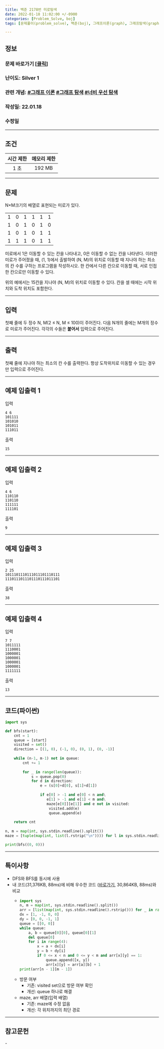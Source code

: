 ```yaml
---
title: 백준 2178번 미로탐색
date: 2022-01-18 11:02:00 +/-0900
categories: [Problem_Solve, boj]
tags: [문제풀이(problem_solve), 백준(boj), 그래프이론(graph), 그래프탐색(graph_search), 깊이우선탐색(depth_first_search), 너비우선탐색(breadth_first_search)]

---
```

## 정보
### 문제 바로가기 [[클릭](https://www.acmicpc.net/problem/2178)]
### 난이도: Silver 1
### 관련 개념: [#그래프 이론](https://www.acmicpc.net/problemset?sort=ac_desc&algo=7) [#그래프 탐색](https://www.acmicpc.net/problemset?sort=ac_desc&algo=11) [#너비 우선 탐색](https://www.acmicpc.net/problemset?sort=ac_desc&algo=126) 
### 작성일: 22.01.18
### 수정일

---
## 조건

시간 제한|메모리 제한
:---:|:---:
1 초|192 MB

---
## 문제
N×M크기의 배열로 표현되는 미로가 있다.
<table>
    <tr align="center">
        <td>1</td>
        <td>0</td>
        <td>1</td>
        <td>1</td>
        <td>1</td>
        <td>1</td>
    </tr>
    <tr align="center">
        <td>1</td>
        <td>0</td>
        <td>1</td>
        <td>0</td>
        <td>1</td>
        <td>0</td>
    </tr>
    <tr align="center">
        <td>1</td>
        <td>0</td>
        <td>1</td>
        <td>0</td>
        <td>1</td>
        <td>1</td>
    </tr>
    <tr align="center">
        <td>1</td>
        <td>1</td>
        <td>1</td>
        <td>0</td>
        <td>1</td>
        <td>1</td>
    </tr>
</table>

미로에서 1은 이동할 수 있는 칸을 나타내고, 0은 이동할 수 없는 칸을 나타낸다. 이러한 미로가 주어졌을 때, (1, 1)에서 출발하여 (N, M)의 위치로 이동할 때 지나야 하는 최소의 칸 수를 구하는 프로그램을 작성하시오. 한 칸에서 다른 칸으로 이동할 때, 서로 인접한 칸으로만 이동할 수 있다.

위의 예에서는 15칸을 지나야 (N, M)의 위치로 이동할 수 있다. 칸을 셀 때에는 시작 위치와 도착 위치도 포함한다.

---
## 입력
첫째 줄에 두 정수 N, M(2 ≤ N, M ≤ 100)이 주어진다. 다음 N개의 줄에는 M개의 정수로 미로가 주어진다. 각각의 수들은 **붙어서** 입력으로 주어진다.

---
## 출력
첫째 줄에 지나야 하는 최소의 칸 수를 출력한다. 항상 도착위치로 이동할 수 있는 경우만 입력으로 주어진다.

---
## 예제 입출력 1
입력
```
4 6
101111
101010
101011
111011
```

출력
```
15
```

---
## 예제 입출력 2
입력
```
4 6
110110
110110
111111
111101
```

출력
```
9
```

---
## 예제 입출력 3
입력
```
2 25
1011101110111011101110111
1110111011101110111011101
```

출력
```
38
```

---
## 예제 입출력 4
입력
```
7 7
1011111
1110001
1000001
1000001
1000001
1000001
1111111
```

출력
```
13
```

---
## 코드(파이썬)
```python
import sys

def bfs(start):
    cnt = 1
    queue = [start]
    visited = set()
    direction = [(1, 0), (-1, 0), (0, 1), (0, -1)]
    
    while (n-1, m-1) not in queue:
        cnt += 1
        
        for _ in range(len(queue)):
            s = queue.pop(0)
            for d in direction:
                e = (s[0]+d[0], s[1]+d[1])
                
                if e[0] > -1 and e[0] < n and\
                   e[1] > -1 and e[1] < m and\
                   maze[e[0]][e[1]] and e not in visited:
                    visited.add(e)
                    queue.append(e)
        
    return cnt
        
n, m = map(int, sys.stdin.readline().split())
maze = [tuple(map(int, list(l.rstrip("\n")))) for l in sys.stdin.readlines()]

print(bfs((0, 0)))

```

---
## 특이사항
- DFS와 BFS를 동시에 사용
- 내 코드(31,376KB, 88ms)에 비해 우수한 코드 ([바로가기](https://www.acmicpc.net/source/37685616), 30,864KB, 88ms)와 비교
  - ```python
    import sys
    n, m = map(int, sys.stdin.readline().split())
    arr = [list(map(int, sys.stdin.readline().rstrip())) for _ in range(n)]
    dx = [1, -1, 0, 0]
    dy = [0, 0, -1, 1]
    queue = [[0, 0]]
    while queue:
        a, b = queue[0][0], queue[0][1]
        del queue[0]
        for i in range(4):
            x = a + dx[i]
            y = b + dy[i]
            if 0 <= x < n and 0 <= y < m and arr[x][y] == 1:
                queue.append([x, y])
                arr[x][y] = arr[a][b] + 1
    print(arr[n - 1][m - 1])

    ```
  - 방문 여부
    - 기존: visited set으로 방문 여부 확인
    - 개선: queue 하나로 해결
  - maze, arr 배열(입력 배열)
    - 기존: maze에 수정 없음
    - 개선: 각 위치까지의 최단 경로

---
## 참고문헌
\-
